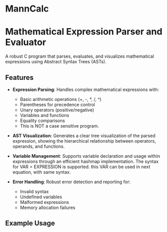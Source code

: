 # MannCalc
# Mathematical Expression Parser and Evaluator

A robust C program that parses, evaluates, and visualizes mathematical expressions using Abstract Syntax Trees (ASTs).

## Features

- **Expression Parsing**: Handles complex mathematical expressions with:
  - Basic arithmetic operations (+, -, *, /, ^)
  - Parentheses for precedence control
  - Unary operators (positive/negative)
  - Variables and functions
  - Equality comparisons
  - This is NOT a case sensitive program.

- **AST Visualization**: Generates a clear tree visualization of the parsed expression, showing the hierarchical relationship between operators, operands, and functions.

- **Variable Management**: Supports variable declaration and usage within expressions through an efficient hashmap implementation. The syntax for VAR = EXPRESSION is supported. this VAR can be used in next equation, with same syntax. 

- **Error Handling**: Robust error detection and reporting for:
  - Invalid syntax
  - Undefined variables
  - Malformed expressions
  - Memory allocation failures

## Example Usage
